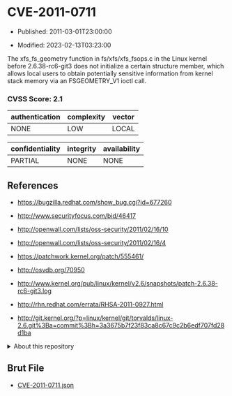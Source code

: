 # CVE-2011-0711

- Published: 2011-03-01T23:00:00

- Modified: 2023-02-13T03:23:00

The xfs_fs_geometry function in fs/xfs/xfs_fsops.c in the Linux kernel before 2.6.38-rc6-git3 does not initialize a certain structure member, which allows local users to obtain potentially sensitive information from kernel stack memory via an FSGEOMETRY_V1 ioctl call.

### CVSS Score: **2.1**

| authentication | complexity | vector |
| --- | --- | --- |
| NONE | LOW | LOCAL |

| confidentiality | integrity | availability |
| --- | --- | --- |
| PARTIAL | NONE | NONE |

## References

* https://bugzilla.redhat.com/show_bug.cgi?id=677260

* http://www.securityfocus.com/bid/46417

* http://openwall.com/lists/oss-security/2011/02/16/10

* http://openwall.com/lists/oss-security/2011/02/16/4

* https://patchwork.kernel.org/patch/555461/

* http://osvdb.org/70950

* http://www.kernel.org/pub/linux/kernel/v2.6/snapshots/patch-2.6.38-rc6-git3.log

* http://rhn.redhat.com/errata/RHSA-2011-0927.html

* http://git.kernel.org/?p=linux/kernel/git/torvalds/linux-2.6.git%3Ba=commit%3Bh=3a3675b7f23f83ca8c67c9c2b6edf707fd28d1ba

<details>
<summary>About this repository</summary> 

  This repository is part of the project [Live Hack CVE](https://github.com/Live-Hack-CVE). Main website can be found [www.live-hack.org](https://www.live-hack.org) 
  
  Made by [Sn0wAlice](https://github.com/Sn0wAlice) for the people that care about security and need to have a feed of the latest CVEs. Hope you enjoy it, don't forget to star the repo and follow me on [Twitter](https://twitter.com/Sn0wAlice) and [Github](https://github.com/Sn0wAlice). And that is my [personnal website](https://www.alice-snow.me/)

  - [Home Page](https://github.com/Live-Hack-CVE)
  - [Framework](https://github.com/Live-Hack-CVE/cve-framework)
  - [CVE database](https://github.com/Live-Hack-CVE/full_database)
  - [Changelog](https://github.com/Live-Hack-CVE/Changelog)
</details>

## Brut File

* [CVE-2011-0711.json](https://raw.githubusercontent.com/Live-Hack-CVE/full_database/main/cves/2011/CVE-2011-0711.json)

